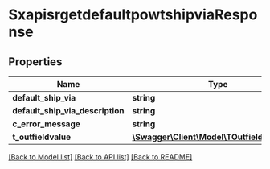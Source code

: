 # SxapisrgetdefaultpowtshipviaResponse

## Properties
Name | Type | Description | Notes
------------ | ------------- | ------------- | -------------
**default_ship_via** | **string** |  | [optional] 
**default_ship_via_description** | **string** |  | [optional] 
**c_error_message** | **string** |  | [optional] 
**t_outfieldvalue** | [**\Swagger\Client\Model\TOutfieldvalueResp**](TOutfieldvalueResp.md) |  | [optional] 

[[Back to Model list]](../README.md#documentation-for-models) [[Back to API list]](../README.md#documentation-for-api-endpoints) [[Back to README]](../README.md)


